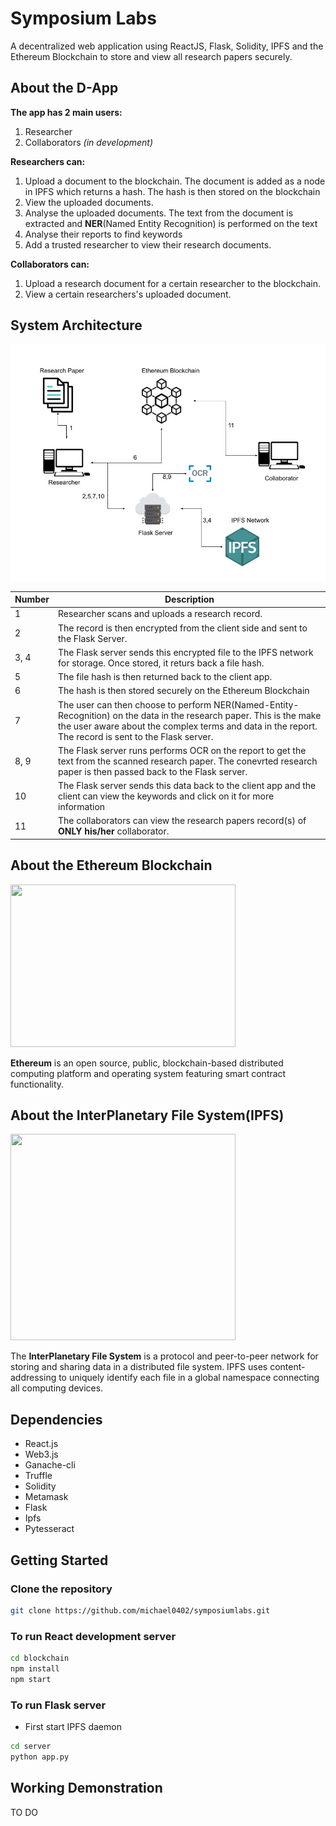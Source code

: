 # Symposium Labs

A decentralized web application using ReactJS, Flask, Solidity, IPFS and the Ethereum Blockchain to store and view all research papers securely.

## About the D-App

<b>The app has 2 main users:</b>
1. Researcher
2. Collaborators <i>(in development)</i>

<b>Researchers can:</b>
<ol>
<li> Upload a document to the blockchain. The document is added as a node in IPFS which returns a hash. The hash is then stored on the blockchain</li>
<li> View the uploaded documents.</li>
<li> Analyse the uploaded documents. The text from the document is extracted and <b>NER</b>(Named Entity Recognition) is performed on the text
<li> Analyse their reports to find keywords
<li> Add a trusted researcher to view their research documents.</li>
</ol>

<b>Collaborators can:</b>
<ol>
<li> Upload a research document for a certain researcher to the blockchain.</li>
<li> View a certain researchers's uploaded document.</li>
</ol>

## System Architecture

<img src="/Readme_requirements/ProductArchitecture.jpg" alt="System Architecture" border="0"><br />

| Number      | Description |
| ----------- | ----------- |
| 1           | Researcher scans and uploads a research record.       |
| 2      | The record is then encrypted from the client side and sent to the Flask Server.        |
| 3, 4           | The Flask server sends this encrypted file to the IPFS network for storage. Once stored, it returs back a file hash.       |
| 5       | The file hash is then returned back to the client app.        |
| 6        | The hash is then stored securely on the Ethereum Blockchain        |
| 7          | The user can then choose to perform NER(Named-Entity-Recognition) on the data in the research paper. This is the make the user aware about the complex terms and data in the report. The record is sent to the Flask server.       |
| 8, 9        | The Flask server runs performs OCR on the report to get the text from the scanned research paper. The conevrted research paper is then passed back to the Flask server.        |
| 10 | The Flask server sends this data back to the client app and the client can view the keywords and click on it for more information |
| 11           | The collaborators can view the research papers record(s) of <b>ONLY his/her</b> collaborator.      |

## About the Ethereum Blockchain

<img src="https://camo.githubusercontent.com/d33e4396449fee9f80e57435ae3e77d7d45b34b1a90b72c578c9a456685c4c8c/68747470733a2f2f656e637279707465642d74626e302e677374617469632e636f6d2f696d616765733f713d74626e3a414e64394763534d61425a4a2d56466e444b625562444b4a664949466867596842765648315f6544744126757371703d434155" height="260px" width="360px"/>

<b>Ethereum</b> is an open source, public, blockchain-based distributed computing platform and operating system featuring smart contract functionality.

## About the InterPlanetary File System(IPFS)

<img src="https://upload.wikimedia.org/wikipedia/commons/1/18/Ipfs-logo-1024-ice-text.png" height="330px" width="360px"/>

The <b>InterPlanetary File System</b> is a protocol and peer-to-peer network for storing and sharing data in a distributed file system. IPFS uses content-addressing to uniquely identify each file in a global namespace connecting all computing devices.

## Dependencies
<ul>
  <li>React.js</li>
  <li>Web3.js</li>
  <li>Ganache-cli</li>
  <li>Truffle</li>
  <li>Solidity</li>
  <li>Metamask</li>
  <li>Flask</li>
  <li>Ipfs</li>
  <li>Pytesseract</li>
</ul>


## Getting Started

### Clone the repository
```bash
git clone https://github.com/michael0402/symposiumlabs.git
```

### To run React development server

```bash
cd blockchain
npm install
npm start
```

### To run Flask server
<ul><li>First start IPFS daemon</li></ul>

```bash
cd server
python app.py
```
## Working Demonstration

TO DO
